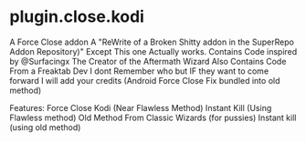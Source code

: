 # plugin.close.kodi
A Force Close addon 
A "ReWrite of a Broken Shitty addon in the SuperRepo Addon Repository)" Except This one Actually works.
Contains Code inspired by @Surfacingx The Creator of the Aftermath Wizard
Also Contains Code From a Freaktab Dev I dont Remember who but IF they want to come forward I will add your credits (Android Force Close Fix bundled into old method)

Features:
Force Close Kodi (Near Flawless Method)
Instant Kill (Using Flawless method)
Old Method From Classic Wizards (for pussies)
Instant kill (using old method)
